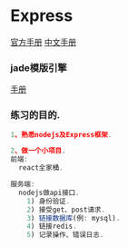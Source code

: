 # Express
[官方手册](https://expressjs.com/) [中文手册](http://www.expressjs.com.cn/)

### jade模版引擎
[手册](http://jade-lang.com)

### 练习的目的.
```javascript
1、熟悉nodejs及Express框架.

2、做一个小项目.
前端:
  react全家桶.

服务端:
  nodejs做api接口.
    1) 身份验证.
    2) 接受get、post请求.
    3) 链接数据库(例: mysql).
    4) 链接redis.
    5) 记录操作、错误日志.
```
